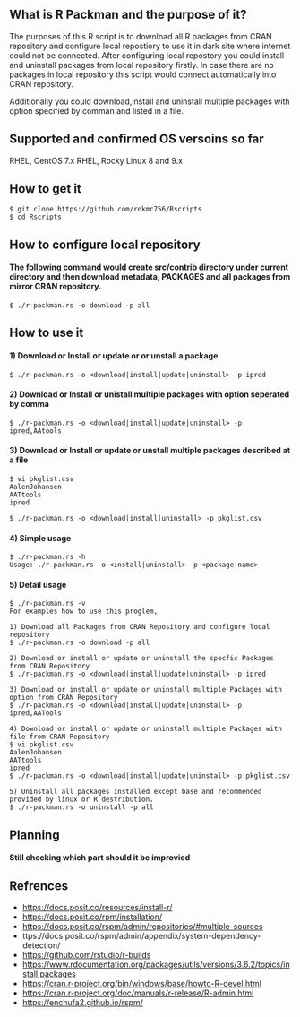 ## What is R Packman and the purpose of it?
The purposes of this R script is to download all R packages from CRAN repository and configure local repostiory to use it in dark site where internet could not be connected.
After configuring local repostory you could install and uninstall packages from local repository firstly.
In case there are no packages in local repository this script would connect automatically into CRAN repository.

Additionally you could download,install and uninstall multiple packages with option specified by comman and listed in a file.

## Supported and confirmed OS versoins so far
RHEL, CentOS 7.x
RHEL, Rocky Linux 8 and 9.x

## How to get it
```
$ git clone https://github.com/rokmc756/Rscripts
$ cd Rscripts
```

## How to configure local repository
#### The following command would create src/contrib directory under current directory and then download metadata, PACKAGES and all packages from mirror CRAN repository.
```
$ ./r-packman.rs -o download -p all
```

## How to use it
#### 1) Download or Install or update or or unstall a package
```
$ ./r-packman.rs -o <download|install|update|uninstall> -p ipred
```
#### 2) Download or Install or unistall multiple packages with option seperated by comma
```
$ ./r-packman.rs -o <download|install|update|uninstall> -p ipred,AAtools
```
#### 3) Download or Install or update or unstall multiple packages described at a file
```
$ vi pkglist.csv
AalenJohansen
AATtools
ipred

$ ./r-packman.rs -o <download|install|uninstall> -p pkglist.csv
```

#### 4) Simple usage
```
$ ./r-packman.rs -h
Usage: ./r-packman.rs -o <install|uninstall> -p <package name>
```

#### 5) Detail usage
```
$ ./r-packman.rs -v
For examples how to use this proglem,

1) Download all Packages from CRAN Repository and configure local repository
$ ./r-packman.rs -o download -p all

2) Download or install or update or uninstall the specfic Packages from CRAN Repository
$ ./r-packman.rs -o <download|install|update|uninstall> -p ipred

3) Download or install or update or uninstall multiple Packages with option from CRAN Repository
$ ./r-packman.rs -o <download|install|update|uninstall> -p ipred,AATools

4) Download or install or update or uninstall multiple Packages with file from CRAN Repository
$ vi pkglist.csv
AalenJohansen
AATtools
ipred
$ ./r-packman.rs -o <download|install|update|uninstall> -p pkglist.csv

5) Uninstall all packages installed except base and recommended provided by linux or R destribution.
$ ./r-packman.rs -o uninstall -p all
```

## Planning
#### Still checking which part should it be improvied

## Refrences
* https://docs.posit.co/resources/install-r/
* https://docs.posit.co/rpm/installation/
* https://docs.posit.co/rspm/admin/repositories/#multiple-sources
* ttps://docs.posit.co/rspm/admin/appendix/system-dependency-detection/
* https://github.com/rstudio/r-builds
* https://www.rdocumentation.org/packages/utils/versions/3.6.2/topics/install.packages
* https://cran.r-project.org/bin/windows/base/howto-R-devel.html
* https://cran.r-project.org/doc/manuals/r-release/R-admin.html
* https://enchufa2.github.io/rspm/
